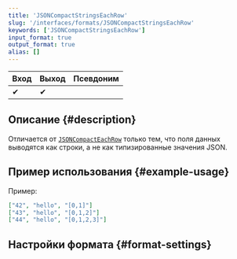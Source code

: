 ```yaml
---
title: 'JSONCompactStringsEachRow'
slug: '/interfaces/formats/JSONCompactStringsEachRow'
keywords: ['JSONCompactStringsEachRow']
input_format: true
output_format: true
alias: []
---
```


| Вход | Выход | Псевдоним |
|-------|--------|-------|
| ✔     | ✔      |       |

## Описание {#description}

Отличается от [`JSONCompactEachRow`](./JSONCompactEachRow.md) только тем, что поля данных выводятся как строки, а не как типизированные значения JSON.

## Пример использования {#example-usage}

Пример:

```json
["42", "hello", "[0,1]"]
["43", "hello", "[0,1,2]"]
["44", "hello", "[0,1,2,3]"]
```

## Настройки формата {#format-settings}
